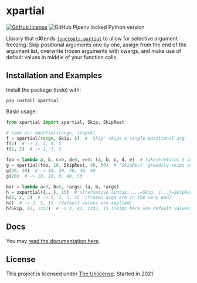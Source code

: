 # xpartial

[![GitHub license](https://img.shields.io/github/license/ea-ae/xpartial?color=%20%232e3133)](https://github.com/ea-ae/xpartial/blob/master/LICENSE)
![GitHub Pipenv locked Python version](https://img.shields.io/github/pipenv/locked/python-version/ea-ae/xpartial)


Library that e**X**tends [`functools.partial`](https://docs.python.org/3/library/functools.html#functools.partial) to allow for selective argument freezing. Skip positional arguments one by one, assign from the end of the argument list, overwrite frozen arguments with kwargs, and make use of default values in middle of your function calls.

## Installation and Examples

Install the package (todo) with:

    pip install xpartial

Basic usage:

```python
from xpartial import xpartial, Skip, SkipRest

# Same as: xpartial(range, stop=5)
f = xpartial(range, Skip, 6)  # 'Skip' skips a single positional arg
f(2)  # -> 2, 3, 4, 5
f(1, 2)  # -> 1, 3, 5

foo = lambda a, b, c=0, d=0, e=0: (a, b, c, d, e)  # takes+returns 5 args
g = xpartial(foo, 10, SkipRest, 40, 50)  # 'SkipRest' greedily skips args
g(20, 30)  # -> 10, 20, 30, 40, 50
g(20)  # -> 10, 20, 0, 40, 50

bar = lambda a=3, b=5, *args: (a, b, *args)
h = xxpartial({...}, 15)  # alternative syntax: ...=Skip, {...}=SkipRest
h(1, 2, 3)  # -> 1, 2, 3, 15  (frozen args are in the very end)
h()  # -> 3, 5, 15  (default values are applied)
h(Skip, 42, 1337)  # -> 3, 42, 1337, 15 (Skips here use default values)
```

## Docs

You may [read the documentation here](https://ea-ae.github.io/xpartial/).

## License

This project is licensed under [The Unlicense](LICENSE). Started in 2021.
